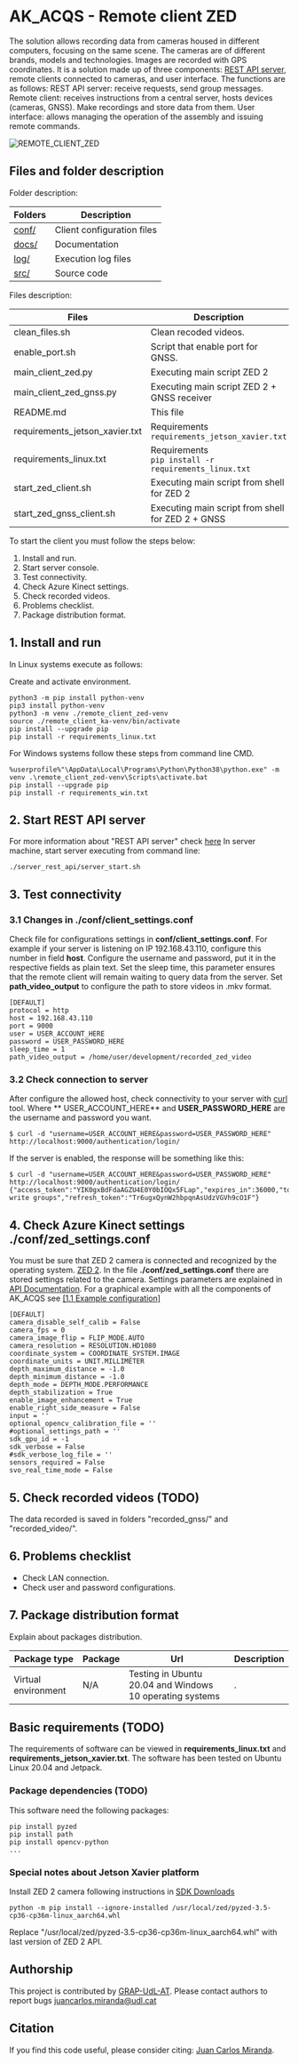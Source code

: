 # AK_ACQS - Remote client ZED

The solution allows recording data from cameras housed in different computers, focusing on the same scene. The cameras
are of different brands, models and technologies. Images are recorded with GPS coordinates. It is a solution made up of
three components: [REST API server](https://github.com/GRAP-UdL-AT/ak_acquisition_system/tree/main/server_rest_api/), remote clients connected to cameras, and user interface. The functions are as follows:
REST API server: receive requests, send group messages. Remote client: receives instructions from a central server, hosts
devices (cameras, GNSS). Make recordings and store data from them. User interface: allows managing the operation of the
assembly and issuing remote commands.

![REMOTE_CLIENT_ZED](https://github.com/GRAP-UdL-AT/ak_acquisition_system/blob/main/remote_client_zed/docs/img/remote_client_zed_presentation.png?raw=true)

## Files and folder description

Folder description:

| Folders                    | Description            |
|---------------------------|-------------------------|
| [conf/](https://github.com/GRAP-UdL-AT/ak_acquisition_system/tree/main/remote_client_zed/conf/) | Client configuration files |
| [docs/](https://github.com/GRAP-UdL-AT/ak_acquisition_system/tree/main/remote_client_zed/docs/) | Documentation |
| [log/](https://github.com/GRAP-UdL-AT/ak_acquisition_system/tree/main/remote_client_zed/log/) | Execution log files |
| [src/](https://github.com/GRAP-UdL-AT/ak_acquisition_system/tree/main/remote_client_zed/src/) | Source code |

Files description:

| Files                    | Description              | OS |
|---------------------------|-------------------------|---|
| clean_files.sh | Clean recoded videos. | Linux |
| enable_port.sh | Script that enable port for GNSS. | Linux |
| main_client_zed.py | Executing main script ZED 2 | Linux |
| main_client_zed_gnss.py | Executing main script ZED 2 + GNSS receiver | Linux |
| README.md | This file | . |
| requirements_jetson_xavier.txt | Requirements <br>```requirements_jetson_xavier.txt``` | Jetpack |
| requirements_linux.txt | Requirements <br>```pip install -r requirements_linux.txt``` | Linux |
| start_zed_client.sh | Executing main script  from shell for ZED 2 | Linux |
| start_zed_gnss_client.sh | Executing main script  from shell for ZED 2 + GNSS | Linux |

To start the client you must follow the steps below:

1. Install and run.
2. Start server console.
3. Test connectivity.
4. Check Azure Kinect settings.
5. Check recorded videos.
6. Problems checklist.
7. Package distribution format.

## 1. Install and run

In Linux systems execute as follows:

Create and activate environment.

```
python3 -m pip install python-venv
pip3 install python-venv
python3 -m venv ./remote_client_zed-venv
source ./remote_client_ka-venv/bin/activate
pip install --upgrade pip
pip install -r requirements_linux.txt
```

For Windows systems follow these steps from command line CMD.

```
%userprofile%"\AppData\Local\Programs\Python\Python38\python.exe" -m venv .\remote_client_zed-venv\Scripts\activate.bat
pip install --upgrade pip
pip install -r requirements_win.txt
```

## 2. Start REST API server

For more information about "REST API server"
check [here](https://github.com/GRAP-UdL-AT/ak_acquisition_system/tree/main/server_rest_api/)
In server machine, start server executing from command line:

```
./server_rest_api/server_start.sh
```

## 3. Test connectivity

### 3.1 Changes in ./conf/client_settings.conf

Check file for configurations settings in **conf/client_settings.conf**. For example if your server is listening on IP
192.168.43.110, configure this number in field **host**. Configure the username and password, put it in the respective
fields as plain text. Set the sleep time, this parameter ensures that the remote client will remain waiting to query
data from the server. Set **path_video_output** to configure the path to store videos in .mkv format.

```
[DEFAULT]
protocol = http
host = 192.168.43.110
port = 9000
user = USER_ACCOUNT_HERE
password = USER_PASSWORD_HERE
sleep_time = 1
path_video_output = /home/user/development/recorded_zed_video
```

### 3.2 Check connection to server

After configure the allowed host, check connectivity to your server with [curl](https://curl.se/) tool. Where **
USER_ACCOUNT_HERE** and **USER_PASSWORD_HERE** are the username and password you want.

```
$ curl -d "username=USER_ACCOUNT_HERE&password=USER_PASSWORD_HERE" http://localhost:9000/authentication/login/
```

If the server is enabled, the response will be something like this:

```
$ curl -d "username=USER_ACCOUNT_HERE&password=USER_PASSWORD_HERE" http://localhost:9000/authentication/login/
{"access_token":"YIK0gxBdFdaAGZU4E0Y0bIOQx5FLap","expires_in":36000,"token_type":"Bearer","scope":"read write groups","refresh_token":"Tr6ugxQynW2hbpqnAsUdzVGVh9cO1F"}
```

## 4. Check Azure Kinect settings ./conf/zed_settings.conf

You must be sure that ZED 2 camera is connected and recognized by the operating system.
[ZED 2](https://www.stereolabs.com/zed-2/).
In the file **./conf/zed_settings.conf** there are stored settings related to the camera. Settings parameters are
explained in [API Documentation](https://www.stereolabs.com/docs/api/).
For a graphical example with all the components of AK_ACQS see [[1.1 Example configuration]](https://github.com/GRAP-UdL-AT/ak_acquisition_system#11-example-configuration---capturing-fruit-data-using-the-ak_acqs-software)


```
[DEFAULT]
camera_disable_self_calib = False
camera_fps = 0
camera_image_flip = FLIP_MODE.AUTO
camera_resolution = RESOLUTION.HD1080
coordinate_system = COORDINATE_SYSTEM.IMAGE
coordinate_units = UNIT.MILLIMETER
depth_maximum_distance = -1.0
depth_minimum_distance = -1.0
depth_mode = DEPTH_MODE.PERFORMANCE
depth_stabilization = True
enable_image_enhancement = True
enable_right_side_measure = False
input = ''
optional_opencv_calibration_file = ''
#optional_settings_path = ''
sdk_gpu_id = -1
sdk_verbose = False
#sdk_verbose_log_file = ''
sensors_required = False
svo_real_time_mode = False
```

## 5. Check recorded videos (TODO)

The data recorded is saved in folders "recorded_gnss/" and "recorded_video/".

## 6. Problems checklist

* Check LAN connection.
* Check user and password configurations.

## 7. Package distribution format

Explain about packages distribution.

| Package type | Package |  Url |  Description | 
|--------------|---------|------|------|
| Virtual environment          | N/A    | Testing in Ubuntu 20.04 and Windows 10 operating systems | . |

## Basic requirements (TODO)

The requirements of software can be viewed in **requirements_linux.txt** and **requirements_jetson_xavier.txt**. The
software has been tested on Ubuntu Linux 20.04 and Jetpack.

### Package dependencies (TODO)

This software need the following packages:

```
pip install pyzed
pip install path
pip install opencv-python
...
```

### Special notes about Jetson Xavier platform

Install ZED 2 camera following instructions in [SDK Downloads](https://www.stereolabs.com/developers/release/)

```
python -m pip install --ignore-installed /usr/local/zed/pyzed-3.5-cp36-cp36m-linux_aarch64.whl
```

Replace "/usr/local/zed/pyzed-3.5-cp36-cp36m-linux_aarch64.whl" with last version of ZED 2 API.

## Authorship

This project is contributed by [GRAP-UdL-AT](http://www.grap.udl.cat/en/index.html). Please contact authors to report
bugs juancarlos.miranda@udl.cat

## Citation

If you find this code useful, please consider citing:
[Juan Carlos Miranda](https://github.com/juancarlosmiranda).

